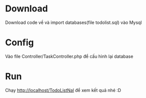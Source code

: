 <h1>Download</h1>
<p>
Download code về  và import databases(file todolist.sql) vào Mysql
</p>
<h1>Config</h1>
<p>
Vào file Controller/TaskController.php để  cấu hình lại database
</p>
<h1>Run</h1>
<p>
Chạy <a href="http://localhost/TodoListNal">http://localhost/TodoListNal</a> để xem kết quả nhé :D
</p>
